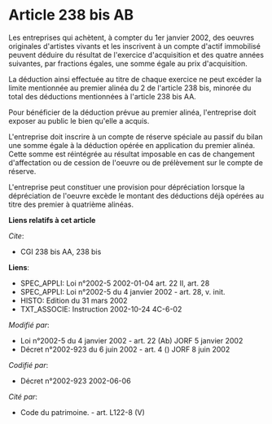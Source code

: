 # Article 238 bis AB

Les entreprises qui achètent, à compter du 1er janvier 2002, des oeuvres originales d'artistes vivants et les inscrivent à un
compte d'actif immobilisé peuvent déduire du résultat de l'exercice d'acquisition et des quatre années suivantes, par
fractions égales, une somme égale au prix d'acquisition.

La déduction ainsi effectuée au titre de chaque exercice ne peut excéder la limite mentionnée au premier alinéa du 2 de
l'article 238 bis, minorée du total des déductions mentionnées à l'article 238 bis AA.

Pour bénéficier de la déduction prévue au premier alinéa, l'entreprise doit exposer au public le bien qu'elle a acquis.

L'entreprise doit inscrire à un compte de réserve spéciale au passif du bilan une somme égale à la déduction opérée en
application du premier alinéa. Cette somme est réintégrée au résultat imposable en cas de changement d'affectation ou de
cession de l'oeuvre ou de prélèvement sur le compte de réserve.

L'entreprise peut constituer une provision pour dépréciation lorsque la dépréciation de l'oeuvre excède le montant des
déductions déjà opérées au titre des premier à quatrième alinéas.

**Liens relatifs à cet article**

_Cite_:

  - CGI 238 bis AA, 238 bis

**Liens**:

  - SPEC_APPLI: Loi n°2002-5 2002-01-04 art. 22 II, art. 28
  - SPEC_APPLI: Loi n°2002-5 du 4 janvier 2002 - art. 28, v. init.
  - HISTO: Edition du 31 mars 2002
  - TXT_ASSOCIE: Instruction 2002-10-24 4C-6-02

_Modifié par_:

  - Loi n°2002-5 du 4 janvier 2002 - art. 22 (Ab) JORF 5 janvier 2002
  - Décret n°2002-923 du 6 juin 2002 - art. 4 () JORF 8 juin 2002

_Codifié par_:

  - Décret n°2002-923 2002-06-06

_Cité par_:

  - Code du patrimoine. - art. L122-8 (V)
